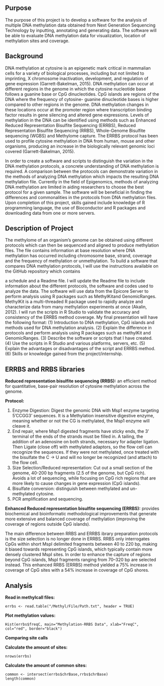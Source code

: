 ## Purpose 
The purpose of this project is to develop a software for the analysis of multiple DNA methylation data obtained from Next Generation Sequencing Technology by inputting, annotating and generating data. The software will be able to evaluate DNA methylation data for visualization, location of methylation sites and coverage.

## Background 
DNA methylation at cytosine is an epigenetic mark critical in mammalian cells for a variety of biological processes, including but not limited to imprinting, X chromosome inactivation, development, and regulation of gene expression (Garrett-Bakelman, 2015). DNA methylation can occur at different regions in the genome in which the cytosine nucleotide base follows a guanine base or CpG dinucleotides. CpG islands are regions of the DNA where the frequency of cytosine- guanine dinucleotide bases is higher compared to other regions in the genome. DNA methylation changes in these locations occur at the promoter region where transcription binding factor results in gene silencing and altered gene expressions. Levels of methylation in the DNA can be identified using methods such as Enhanced Reduced Representation Bisulfite Sequencing (ERRBS), Reduced Representation Bisulfite Sequencing (RRBS), Whole-Genome Bisulfite sequencing (WGBS) and Methylome capture. The ERRBS protocol has been used to profile cytosine methylation in DNA from human, mouse and other organisms, producing an increase in the biologically relevant genomic loci covered (Garrett-Bakelman, 2015).

In order to create a software and scripts to distinguish the variation in the DNA methylation protocols, a concrete understanding of DNA methylation is required. A comparison between the protocols can demonstrate variation in the methods of analyzing DNA methylation which impacts the resulting DNA methylation file. Currently in the field of Epigenomics, methods of analyzing DNA methylation are limited in aiding researchers to choose the best protocol for a given sample. The software will be beneficial in finding the differences and commonalities in the protocols from DNA methylation files. Upon completion of this project, skills gained include knowledge of R programming language, the use of Bioconductor and R packages and downloading data from one or more servers.

## Description of Project
The methylome of an organism’s genome can be obtained using different protocols which can then be sequenced and aligned to produce methylation files. The file contains information at base resolution where DNA methylation has occurred including chromosome base, strand, coverage and the frequency of methylation or unmethylation. To build a software that compares DNA methylation protocols, I will use the instructions available on the GitHub repository which contains 

a schedule and a Readme file. I will update the Readme file to include information about the different protocols, the software and codes used to analyze the data. The software will use data from the Epicore Server to perform analysis using R packages such as MethylKitand GenomicRanges. MethylKit is a multi-threaded R package used to rapidly analyze and characterize
data from many methylation experiments at once (Akalin, 2012). I will run the scripts in R Studio to validate the accuracy and consistency of the ERRBS method coverage.
My final presentation will have the following format: (1) Introduction to DNA methylation, CpG islands and methods used for DNA methylation analysis. (2) Explain the difference in protocols and perform analysis using R packages such as methylKit and GenomicRanges. (3) Describe the software or scripts that I have created. (4) Use the scripts in R Studio and various platforms, servers, etc. (5) Explain the advantages or disadvantages of the script and ERRBS method. (6) Skills or knowledge gained from the project/internship.


## ERRBS and RRBS libraries
__Reduced representation bisulfite sequencing (RRBS):__ an efficient method for quantitative, base-pair resolution of cytosine methylation across the genome.

__Protocol:__
1. Enzyme Digestion: Digest the genomic DNA with Msp1 enzyme targeting 5’CCGG3’ sequences. It is a Methylation insensitive digestive enzyme, meaning whether or not the CG is methylated, the Msp1 enzyme will cleave it. 
1. End repair, where Msp1 digested fragments have sticky ends, the 3’ terminal of the ends of the strands must be filled in. A tailing, the addition of an adenosine on both strands, necessary for adapter ligation. Then Ligate (close off) with methylated adaptors, so the flow cell can recognize the sequences. If they were not methylated, once treated with the bisulfate the C -> U and will no longer be recognized (and attach) to the flow cell.
1. Size Selection/Reduced representation: Cut out a small section of the genome, 40-200 bp fragments (2.5 of the genome, but CpG rich). Avoids a lot of sequencing, while focusing on CpG rich regions that are more likely to cause changes in gene expression (CpG islands).
1. Bisulfate conversion: distinguish between methylated and un-methylated cytosine. 
1. PCR amplification and sequencing. 

__Enhanced Reduced representation bisulfite sequencing (ERRBS):__ provides biochemical and bioinformatic methodological improvements that generate more extensive and balanced coverage of methylation (improving the coverage of regions outside CpG islands).

The main difference between RRBS and ERRBS ibrary preparation protocols is the size selection is no longer done in ERRBS. 
RRBS only interrogates CpGs within short MspI delimited fragments between 40 to 220 bp, making it biased towards representing CpG islands, which typically contain more densely clustered MspI sites. In order to enhance the capture of regions beyond CpG islands, MspI fragments ranging from 70–320 bp are selected instead. This enhanced RRBS (ERRBS) method yielded a 75% increase in coverage of CpG sites with a 54% increase in coverage of CpG shores. 


## Analysis 
__Read in methylcall files:__

``` errbs <- read.table("/Methyl/File/Path.txt", header = TRUE) ```

__Plot methylation values:__

``` Hist(errbs$freqC, main="Methylation-RRBS Data", xlab="FreqC", col="red", border="black") ```

__Comparing site calls__

__Calculate the amount of sites:__

``` nrows(errbs) ``` 

__Calculate the amount of common sites:__ 

``` 
common <- intersect(errbs$chrBase,rrbs$chrBase)
length(common) 
```

